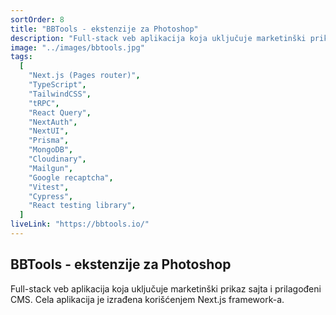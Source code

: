 ```yaml
---
sortOrder: 8
title: "BBTools - ekstenzije za Photoshop"
description: "Full-stack veb aplikacija koja uključuje marketinški prikaz sajta i prilagođeni CMS. Cela aplikacija je izrađena korišćenjem Next.js framework-a."
image: "../images/bbtools.jpg"
tags:
  [
    "Next.js (Pages router)",
    "TypeScript",
    "TailwindCSS",
    "tRPC",
    "React Query",
    "NextAuth",
    "NextUI",
    "Prisma",
    "MongoDB",
    "Cloudinary",
    "Mailgun",
    "Google recaptcha",
    "Vitest",
    "Cypress",
    "React testing library",
  ]
liveLink: "https://bbtools.io/"
---
```


## BBTools - ekstenzije za Photoshop

Full-stack veb aplikacija koja uključuje marketinški prikaz sajta i prilagođeni CMS. Cela aplikacija je izrađena korišćenjem Next.js framework-a.
